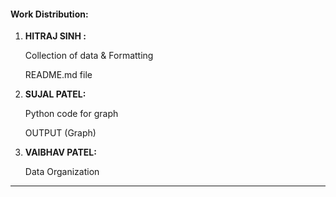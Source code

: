 
#### Work Distribution:

1. **HITRAJ SINH :**

   Collection of data & Formatting
   
   README.md file

2. **SUJAL PATEL:**

   Python code for graph
   
   OUTPUT (Graph)


3. **VAIBHAV PATEL:**

   Data Organization

---
